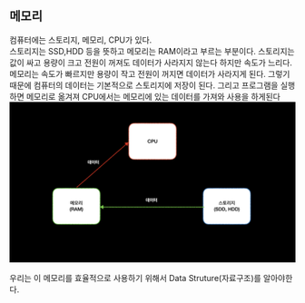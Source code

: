 ## 메모리

컴퓨터에는 스토리지, 메모리, CPU가 있다.  
스토리지는 SSD,HDD 등을 뜻하고 메모리는 RAM이라고 부르는 부분이다.
스토리지는 값이 싸고 용량이 크고 전원이 꺼져도 데이터가 사라지지 않는다 하지만 속도가 느리다.
메모리는 속도가 빠르지만 용량이 작고 전원이 꺼지면 데이터가 사라지게 된다.
그렇기 때문에 컴퓨터의 데이터는 기본적으로 스토리지에 저장이 된다.
그리고 프로그램을 실행하면 메모리로 옮겨져 CPU에서는 메모리에 있는 데이터를 가져와 사용을 하게된다
![데이터의 이동](./img/memory.jpeg)

우리는 이 메모리를 효율적으로 사용하기 위해서 Data Struture(자료구조)를 알아야한다.